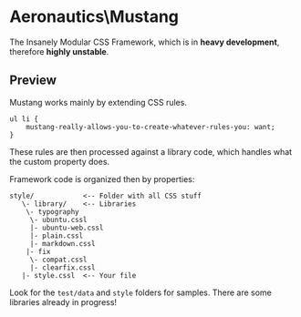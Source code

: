 Aeronautics\Mustang
===================

The Insanely Modular CSS Framework, which is in **heavy development**, therefore **highly unstable**.

Preview
-------

Mustang works mainly by extending CSS rules.

    ul li {
        mustang-really-allows-you-to-create-whatever-rules-you: want;
    }

These rules are then processed against a library code, which handles what the custom property does.

Framework code is organized then by properties:

    style/            <-- Folder with all CSS stuff
       \- library/    <-- Libraries
        \- typography
         \- ubuntu.cssl
         |- ubuntu-web.cssl
         |- plain.cssl
         |- markdown.cssl
        |- fix         
         \- compat.cssl
         |- clearfix.cssl
       |- style.cssl  <-- Your file

Look for the `test/data` and `style` folders for samples. There are some libraries already
in progress!

